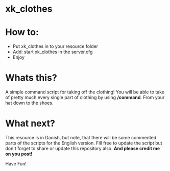 # xk_clothes

# How to:
 - Put xk_clothes in to your resource folder
 - Add: start xk_clothes in the server.cfg
 - Enjoy

# Whats this?
A simple command script for taking off the clothing!
You will be able to take of pretty much every single part of clothing by using **/command**.
From your hat down to the shoes.

# What next?
This resource is in Danish, but note, that there will be some commented parts of the scripts for the English version.
Fill free to update the script but don't forget to share or update this repository also.
**And please credit me on you post!**

Have Fun!
